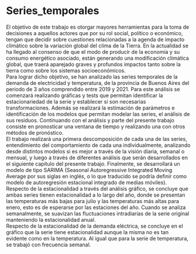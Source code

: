 # Series_temporales
El objetivo de este trabajo es otorgar mayores herramientas para la toma de decisiones a
aquellos actores que por su rol social, político o económico, tengan que decidir sobre
cuestiones relacionadas a la agenda de impacto climático sobre la variación global del clima
de la Tierra. En la actualidad se ha llegado al consenso de que el modo de producir de la
economía y su consumo energético asociado, están generando una modificación climática
global, que traerá aparejado graves y profundos impactos tanto sobre la tierra como sobre
los sistemas socioeconómicos. <br>
Para lograr dicho objetivo, se han analizado las series temporales de la demanda de
electricidad y temperatura, de la provincia de Buenos Aires del periodo de 3 años
comprendido entre 2019 y 2021. Para este análisis se comenzará realizando gráficas y tests
que permitan identificar la estacionariedad de la serie y establecer si son necesarias
transformaciones. Además se realizará la estimación de parámetros e identificación de los
modelos que permitan modelar las series, el análisis de sus residuos. Continuando con el
análisis y parte del presente trabajo consiste en pronosticar una ventana de tiempo y
realizando una con otros métodos de pronóstico. <br>
El trabajo realizará una primera descomposición de cada una de las series, entendimiento
del comportamiento de cada una individualmente, analizando desde distintos modelos si es
mejor a través de la visión diaria, semanal o mensual, y luego a través de diferentes análisis
que serán desarrollados en el siguiente capítulo del presente trabajo. Finalmente, se
desarrollará un modelo de tipo SARIMA (Seasonal Autoregressive Integrated Moving
Average por sus siglas en inglés, o lo que traducido se podría definir como modelo de
autoregresión estacional integrado de medias móviles). <br>
Respecto de la estacionalidad a través del análisis gráfico, se concluye que ambas series
tienen estacionalidad a lo largo del año, donde se presentan las temperaturas más bajas
para julio y las temperaturas más altas para enero, esto es de esperarse por las estaciones
del año. Cuando se analiza semanalmente, se suavizan las fluctuaciones intradiarias de la
serie original manteniendo la estacionalidad anual. <br>
Respecto de la estacionalidad de la demanda eléctrica, se concluye en el gráfico que la
serie tiene estacionalidad aunque la misma no es tan evidente como en la temperatura. Al
igual que para la serie de temperatura, se trabajó con frecuencia semanal.
